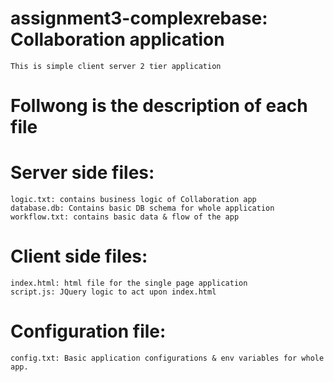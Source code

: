 # assignment3-complexrebase: Collaboration application
	This is simple client server 2 tier application
# Follwong is the description of each file
# Server side files:
	logic.txt: contains business logic of Collaboration app
	database.db: Contains basic DB schema for whole application
	workflow.txt: contains basic data & flow of the app
# Client side files:
	index.html: html file for the single page application
	script.js: JQuery logic to act upon index.html

# Configuration file:
	config.txt: Basic application configurations & env variables for whole app.	
